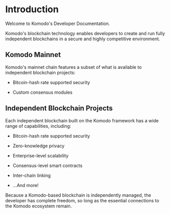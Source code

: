 # Introduction

Welcome to Komodo's Developer Documentation.

Komodo's blockchain technology enables developers to create and run fully independent blockchains in a secure and highly competitive environment.

## Komodo Mainnet
Komodo's mainnet chain features a subset of what is available to independent blockchain projects:

* Bitcoin-hash rate supported security

* Custom consensus modules

## Independent Blockchain Projects

Each independent blockchain built on the Komodo framework has a wide range of capabilities, including:

* Bitcoin-hash rate supported security

* Zero-knowledge privacy

* Enterprise-level scalability

* Consensus-level smart contracts

* Inter-chain linking

* ...And more!

Because a Komodo-based blockchain is independently managed, the developer has complete freedom, so long as the essential connections to the Komodo ecosystem remain.
